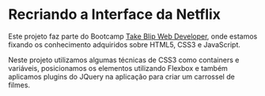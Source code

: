 # Recriando a Interface da Netflix

Este projeto faz parte do Bootcamp [Take Blip Web Developer](https://web.dio.me/track/take-blip-web-developer), onde estamos fixando os conhecimento adquiridos sobre HTML5, CSS3 e JavaScript.

Neste projeto utilizamos algumas técnicas de CSS3 como containers e variáveis, posicionamos os elementos utilizando Flexbox e também aplicamos plugins do JQuery na aplicação para criar um carrossel de filmes.